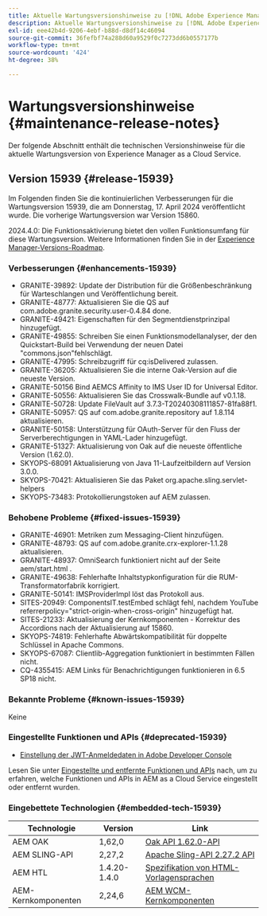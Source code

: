 ```yaml
---
title: Aktuelle Wartungsversionshinweise zu [!DNL Adobe Experience Manager] as a Cloud Service.
description: Aktuelle Wartungsversionshinweise zu [!DNL Adobe Experience Manager] as a Cloud Service.
exl-id: eee42b4d-9206-4ebf-b88d-d8df14c46094
source-git-commit: 36fefbf74a288d60a9529f0c7273dd6b0557177b
workflow-type: tm+mt
source-wordcount: '424'
ht-degree: 38%

---
```


# Wartungsversionshinweise {#maintenance-release-notes}

Der folgende Abschnitt enthält die technischen Versionshinweise für die aktuelle Wartungsversion von Experience Manager as a Cloud Service.

## Version 15939 {#release-15939}

Im Folgenden finden Sie die kontinuierlichen Verbesserungen für die Wartungsversion 15939, die am Donnerstag, 17. April 2024 veröffentlicht wurde. Die vorherige Wartungsversion war Version 15860.

2024.4.0: Die Funktionsaktivierung bietet den vollen Funktionsumfang für diese Wartungsversion. Weitere Informationen finden Sie in der [Experience Manager-Versions-Roadmap](https://experienceleague.adobe.com/docs/experience-manager-release-information/aem-release-updates/update-releases-roadmap.html?lang=de).

### Verbesserungen {#enhancements-15939}

* GRANITE-39892: Update der Distribution für die Größenbeschränkung für Warteschlangen und Veröffentlichung bereit.
* GRANITE-48777: Aktualisieren Sie die QS auf com.adobe.granite.security.user-0.4.84 done.
* GRANITE-49421: Eigenschaften für den Segmentdienstprinzipal hinzugefügt.
* GRANITE-49855: Schreiben Sie einen Funktionsmodellanalyser, der den Quickstart-Build bei Verwendung der neuen Datei &quot;commons.json&quot;fehlschlägt.
* GRANITE-47995: Schreibzugriff für cq:isDelivered zulassen.
* GRANITE-36205: Aktualisieren Sie die interne Oak-Version auf die neueste Version.
* GRANITE-50156 Bind AEMCS Affinity to IMS User ID for Universal Editor.
* GRANITE-50556: Aktualisieren Sie das Crosswalk-Bundle auf v0.1.18.
* GRANITE-50728: Update FileVault auf 3.7.3-T20240308111857-81fa88f1.
* GRANITE-50957: QS auf com.adobe.granite.repository auf 1.8.114 aktualisieren.
* GRANITE-50158: Unterstützung für OAuth-Server für den Fluss der Serverberechtigungen in YAML-Lader hinzugefügt.
* GRANITE-51327: Aktualisierung von Oak auf die neueste öffentliche Version (1.62.0).
* SKYOPS-68091 Aktualisierung von Java 11-Laufzeitbildern auf Version 3.0.0.
* SKYOPS-70421: Aktualisieren Sie das Paket org.apache.sling.servlet-helpers
* SKYOPS-73483: Protokollierungstoken auf AEM zulassen.

### Behobene Probleme {#fixed-issues-15939}

* GRANITE-46901: Metriken zum Messaging-Client hinzufügen.
* GRANITE-48793: QS auf com.adobe.granite.crx-explorer-1.1.28 aktualisieren.
* GRANITE-48937: OmniSearch funktioniert nicht auf der Seite aem/start.html .
* GRANITE-49638: Fehlerhafte Inhaltstypkonfiguration für die RUM-Transformatorfabrik korrigiert.
* GRANITE-50141: IMSProviderImpl löst das Protokoll aus.
* SITES-20949: ComponentsIT.testEmbed schlägt fehl, nachdem YouTube referrerpolicy=&quot;strict-origin-when-cross-origin&quot; hinzugefügt hat.
* SITES-21233: Aktualisierung der Kernkomponenten - Korrektur des Accordions nach der Aktualisierung auf 15860.
* SKYOPS-74819: Fehlerhafte Abwärtskompatibilität für doppelte Schlüssel in Apache Commons.
* SKYOPS-67087: Clientlib-Aggregation funktioniert in bestimmten Fällen nicht.
* CQ-4355415: AEM Links für Benachrichtigungen funktionieren in 6.5 SP18 nicht.

### Bekannte Probleme {#known-issues-15939}

Keine

### Eingestellte Funktionen und APIs {#deprecated-15939}

* [Einstellung der JWT-Anmeldedaten in Adobe Developer Console](/help/security/jwt-credentials-deprecation-in-adobe-developer-console.md)

Lesen Sie unter [Eingestellte und entfernte Funktionen und APIs](/help/release-notes/deprecated-removed-features.md) nach, um zu erfahren, welche Funktionen und APIs in AEM as a Cloud Service eingestellt oder entfernt wurden.

### Eingebettete Technologien {#embedded-tech-15939}

| Technologie | Version | Link |
|---|---|---|
| AEM OAK | 1,62,0 | [Oak API 1.62.0-API](https://www.javadoc.io/doc/org.apache.jackrabbit/oak-api/1.62.0/index.html) |
| AEM SLING-API | 2,27,2 | [Apache Sling-API 2.27.2 API](https://www.javadoc.io/doc/org.apache.sling/org.apache.sling.api/latest/index.html) |
| AEM HTL | 1.4.20-1.4.0 | [Spezifikation von HTML-Vorlagensprachen](https://github.com/adobe/htl-spec) |
| AEM-Kernkomponenten | 2,24,6 | [AEM WCM-Kernkomponenten](https://github.com/adobe/aem-core-wcm-components) |
